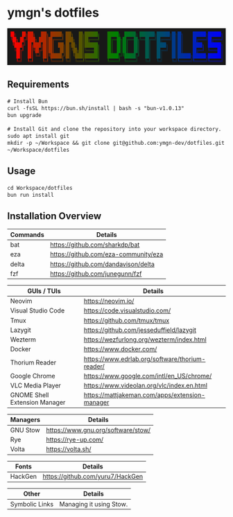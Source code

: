 # ymgn's dotfiles

![](https://github.com/ymgn-dev/dotfiles/blob/main/resources/logo.png)

## Requirements

```shell
# Install Bun
curl -fsSL https://bun.sh/install | bash -s "bun-v1.0.13"
bun upgrade

# Install Git and clone the repository into your workspace directory.
sudo apt install git
mkdir -p ~/Workspace && git clone git@github.com:ymgn-dev/dotfiles.git ~/Workspace/dotfiles
```

## Usage

```shell
cd Workspace/dotfiles
bun run install
```

## Installation Overview

| Commands | Details                              |
| -------- | ------------------------------------ |
| bat      | https://github.com/sharkdp/bat       |
| eza      | https://github.com/eza-community/eza |
| delta    | https://github.com/dandavison/delta  |
| fzf      | https://github.com/junegunn/fzf      |

| GUIs / TUIs                   | Details                                         |
| ----------------------------- | ----------------------------------------------- |
| Neovim                        | https://neovim.io/                              |
| Visual Studio Code            | https://code.visualstudio.com/                  |
| Tmux                          | https://github.com/tmux/tmux                    |
| Lazygit                       | https://github.com/jesseduffield/lazygit        |
| Wezterm                       | https://wezfurlong.org/wezterm/index.html       |
| Docker                        | https://www.docker.com/                         |
| Thorium Reader                | https://www.edrlab.org/software/thorium-reader/ |
| Google Chrome                 | https://www.google.com/intl/en_US/chrome/       |
| VLC Media Player              | https://www.videolan.org/vlc/index.en.html      |
| GNOME Shell Extension Manager | https://mattjakeman.com/apps/extension-manager  |

| Managers | Details                            |
| -------- | ---------------------------------- |
| GNU Stow | https://www.gnu.org/software/stow/ |
| Rye      | https://rye-up.com/                |
| Volta    | https://volta.sh/                  |

| Fonts   | Details                          |
| ------- | -------------------------------- |
| HackGen | https://github.com/yuru7/HackGen |

| Other          | Details                 |
| -------------- | ----------------------- |
| Symbolic Links | Managing it using Stow. |
